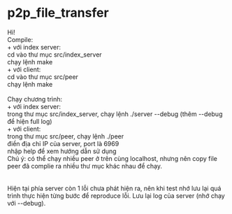# p2p_file_transfer
Hi!
<br>
Compile:
<br>
    + với index server: <br>
        cd vào thư mục src/index_server<br>
        chạy lệnh make<br>
    + với client:<br>
        cd vào thư mục src/peer<br>
        chạy lệnh make<br>
        <br>
Chạy chương trình:<br>
    + với index server: <br>
        trong thư mục src/index_server, chạy lệnh ./server --debug (thêm --debug để hiện full log)<br>
    + với client:<br>
        trong thư mục src/peer, chạy lệnh ./peer<br>
        điền địa chỉ IP của server, port là 6969<br>
        nhập help để xem hướng dẫn sử dụng<br>
        Chú ý: có thể chạy nhiều peer ở trên cùng localhost, nhưng nên copy  file peer đã complie ra nhiều  thư mục khác nhau để chạy.<br>
        <br>
<br>
Hiện tại phía server còn 1 lỗi chưa phát hiện ra, nên khi test nhớ lưu lại quá trình thực hiện từng bước để reproduce lỗi.  Lưu lại log của server (nhớ chạy với --debug).<br>
